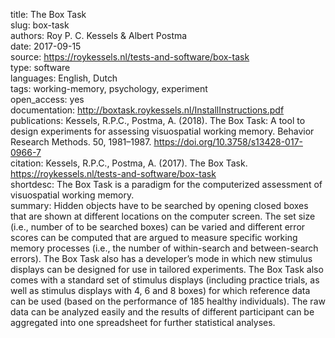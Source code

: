 title: The Box Task  
slug: box-task  
authors: Roy P. C. Kessels & Albert Postma  
date: 2017-09-15  
source: https://roykessels.nl/tests-and-software/box-task  
type: software  
languages: English, Dutch  
tags: working-memory, psychology, experiment  
open_access: yes  
documentation: http://boxtask.roykessels.nl/InstallInstructions.pdf  
publications: Kessels, R.P.C., Postma, A. (2018). The Box Task: A tool to design experiments for assessing visuospatial working memory. Behavior Research Methods. 50, 1981–1987. https://doi.org/10.3758/s13428-017-0966-7  
citation: Kessels, R.P.C., Postma, A. (2017). The Box Task. https://roykessels.nl/tests-and-software/box-task  
shortdesc: The Box Task is a paradigm for the computerized assessment of visuospatial working memory.  
summary: Hidden objects have to be searched by opening closed boxes that are shown at different locations on the computer screen. The set size (i.e., number of to be searched boxes) can be varied and different error scores can be computed that are argued to measure specific working memory processes (i.e., the number of within-search and between-search errors). The Box Task also has a developer’s mode in which new stimulus displays can be designed for use in tailored experiments. The Box Task also comes with a standard set of stimulus displays (including practice trials, as well as stimulus displays with 4, 6 and 8 boxes) for which reference data can be used (based on the performance of 185 healthy individuals). The raw data can be analyzed easily and the results of different participant can be aggregated into one spreadsheet for further statistical analyses.
